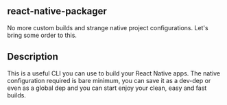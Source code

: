 ## react-native-packager

No more custom builds and strange native project configurations.
Let's bring some order to this.

## Description

This is a useful CLI you can use to build your React Native apps.
The native configuration required is bare minimum, you can save it as a dev-dep or even as a global dep and you can start enjoy your clean, easy and fast builds.